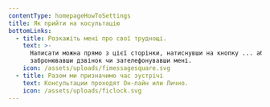 ```yaml
---
contentType: homepageHowToSettings
title: Як прийти на косультацію
bottomLinks:
  - title: Розкажіть мені про свої труднощі.
    text: >-
      Написати можна прямо з цієї сторінки, натиснувши на кнопку ... або
      забронювавши дзвінок чи зателефонувавши мені.
    icon: /assets/uploads/fimessagesquare.svg
  - title: Разом ми призначимо час зустрічі
    text: Консультации проходят Он-лайн или Лично.
    icon: /assets/uploads/ficlock.svg
---
```

